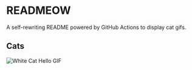 # READMEOW

A self-rewriting README powered by GitHub Actions to display cat gifs.

## Cats

![White Cat Hello GIF](https://media2.giphy.com/media/v1.Y2lkPTlhY2QwMmRha2xvNGNuYXFyMGk0NXdjZ2x1bTdwbHlra3VrNTB3bHVoajA3YjV3MCZlcD12MV9naWZzX3NlYXJjaCZjdD1n/vFKqnCdLPNOKc/200.gif)
